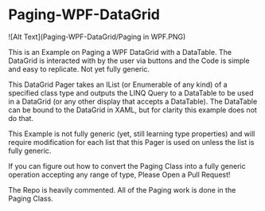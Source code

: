 # Paging-WPF-DataGrid

![Alt Text](Paging-WPF-DataGrid/Paging in WPF.PNG)

This is an Example on Paging a WPF DataGrid with a DataTable. The DataGrid is interacted with by the user via buttons and the Code is simple and easy to replicate. Not yet fully generic.

This DataGrid Pager takes an IList (or Enumerable of any kind) of a specified class type and outputs the LINQ Query to a DataTable to be used in a DataGrid (or any other display that accepts a DataTable). The DataTable can be bound to the DataGrid in XAML, but for clarity this example does not do that. 

This Example is not fully generic (yet, still learning type properties) and will require modification for each list that this Pager is used on unless the list is fully generic.

If you can figure out how to convert the Paging Class into a fully generic operation accepting any range of type, Please Open a Pull Request!

The Repo is heavily commented. All of the Paging work is done in the Paging Class. 
